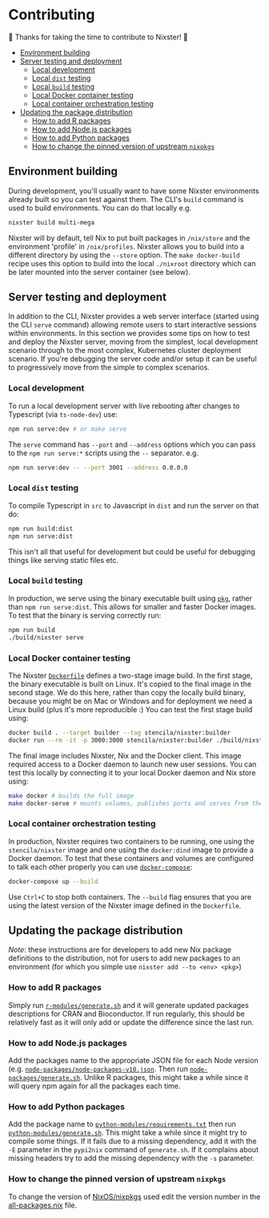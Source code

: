 # Contributing

🎉 Thanks for taking the time to contribute to Nixster! 🎉

<!-- Automatically generated TOC. Don't edit, `make docs` instead>

<!-- toc -->

- [Environment building](#environment-building)
- [Server testing and deployment](#server-testing-and-deployment)
  * [Local development](#local-development)
  * [Local `dist` testing](#local-dist-testing)
  * [Local `build` testing](#local-build-testing)
  * [Local Docker container testing](#local-docker-container-testing)
  * [Local container orchestration testing](#local-container-orchestration-testing)
- [Updating the package distribution](#updating-the-package-distribution)
  * [How to add R packages](#how-to-add-r-packages)
  * [How to add Node.js packages](#how-to-add-nodejs-packages)
  * [How to add Python packages](#how-to-add-python-packages)
  * [How to change the pinned version of upstream `nixpkgs`](#how-to-change-the-pinned-version-of-upstream-nixpkgs)

<!-- tocstop -->

## Environment building

During development, you'll usually want to have some Nixster environments already built so you can test against them. The CLI's `build` command is used to build environments. You can do that locally e.g.

```bash
nixster build multi-mega
```

Nixster will by default, tell Nix to put built packages in `/nix/store` and the environment 'profile' in `/nix/profiles`.  Nixster allows you to build into a different directory by using the `--store` option. The `make docker-build` recipe uses this option to build into the local `./nixroot` directory which can be later mounted into the server container (see below). 


## Server testing and deployment

In addition to the CLI, Nixster provides a web server interface (started using the CLI `serve` command) allowing remote users to start interactive sessions within environments. In this section we provides some tips on how to test and deploy the Nixster server, moving from the simplest, local development scenario through to the most complex, Kubernetes cluster deployment scenario. If you're debugging the server code and/or setup it can be useful to progressively move from the simple to complex scenarios.

### Local development

To run a local development server with live rebooting after changes to Typescript (via `ts-node-dev`) use:

```bash
npm run serve:dev # or make serve
```

The `serve` command has `--port` and `--address` options which you can pass to the `npm run serve:*` scripts using the `--` separator. e.g.

```bash
npm run serve:dev -- --port 3001 --address 0.0.0.0
```

### Local `dist` testing

To compile Typescript in `src` to Javascript in `dist` and run the server on that do:

```bash
npm run build:dist
npm run serve:dist
```

This isn't all that useful for development but could be useful for debugging things like serving static files etc.

### Local `build` testing

In production, we serve using the binary executable built using [`pkg`](https://github.com/zeit/pkg), rather than `npm run serve:dist`. This allows for smaller and faster Docker images. To test that the binary is serving correctly run:

```bash
npm run build
./build/nixster serve
```

### Local Docker container testing

The Nixster [`Dockerfile`](Dockerfile) defines a two-stage image build. In the first stage, the binary executable is built on Linux. It's copied to the final image in the second stage. We do this here, rather than copy the locally build binary, because you might be on Mac or Windows and for deployment we need a Linux build (plus it's more reproducible :) You can test the first stage build using:

```bash
docker build . --target builder --tag stencila/nixster:builder
docker run --rm -it -p 3000:3000 stencila/nixster:builder ./build/nixster serve --port 3000
```

The final image includes Nixster, Nix and the Docker client. This image required access to a Docker daemon to launch new user sessions. You can test this locally by connecting it to your local Docker daemon and Nix store using:

```bash
make docker # builds the full image
make docker-serve # mounts volumes, publishes ports and serves from the image
```

### Local container orchestration testing

In production, Nixster requires two containers to be running, one using the `stencila/nixster` image and one using the `docker:dind` image to provide a Docker daemon. To test that these containers and volumes are configured to talk each other properly you can use [`docker-compose`](https://docs.docker.com/compose/):

```bash
docker-compose up --build
```

Use `Ctrl+C` to stop both containers. The `--build` flag ensures that you are using the latest version of the Nixster image defined in the `Dockerfile`.


## Updating the package distribution

*Note*: these instructions are for developers to add new Nix package definitions to the distribution, not for users to add new packages to an environment (for which you simple use `nixster add --to <env> <pkg>`)

### How to add R packages

Simply run [`r-modules/generate.sh`](nix/pkgs/development/r-modules/generate.sh) and it will generate updated packages descriptions for CRAN and Bioconductor. If run regularly, this should be relatively fast as it will only add or update the difference since the last run.

### How to add Node.js packages

Add the packages name to the appropriate JSON file for each Node version (e.g. [`node-packages/node-packages-v10.json`](nix/pkgs/development/node-packages/node-packages-v10.json). Then run [`node-packages/generate.sh`](nix/pkgs/development/node-packages/generate.sh). Unlike R packages, this might take a while since it will query npm again for all the packages each time.

### How to add Python packages

Add the package name to [`python-modules/requirements.txt`](nix/pkgs/development/python-modules/requirements.txt) then run [`python-modules/generate.sh`](nix/pkgs/development/python-modules/generate.sh). This might take a while since it might try to compile some things. If it fails due to a missing dependency, add it with the `-E` parameter in the `pypi2nix` command of `generate.sh`. If it complains about missing headers try to add the missing dependency with the `-s` parameter.

### How to change the pinned version of upstream `nixpkgs`

To change the version of [NixOS/nixpkgs](https://github.com/NixOS/nixpkgs/releases) used edit the version number in the [all-packages.nix](nix/pkgs/top-level/all-packages.nix#L4) file.

